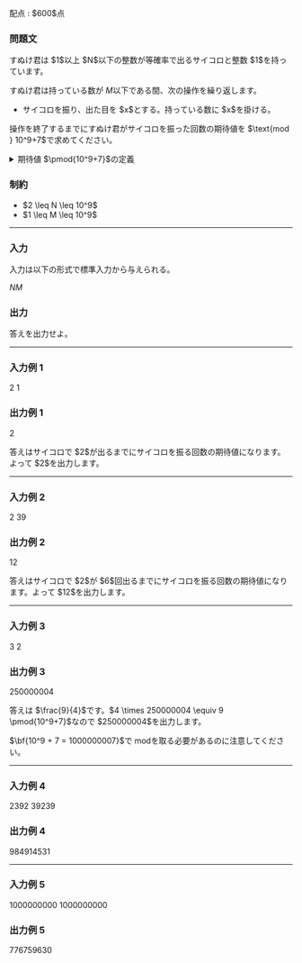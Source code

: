 
<div>

<span>

<span>

<p>
配点 : $600$点
</p>

<div>

<section>

### **問題文**

<p>
すぬけ君は $1$以上 $N$以下の整数が等確率で出るサイコロと整数 $1$を持っています。

すぬけ君は持っている数が $M$以下である間、次の操作を繰り返します。
</p>

<ul>

<li>
サイコロを振り、出た目を $x$とする。持っている数に $x$を掛ける。
</li>

</ul>

<p>
操作を終了するまでにすぬけ君がサイコロを振った回数の期待値を $\text{mod } 10^9+7$で求めてください。
</p>

<details>

<summary>
期待値 $\pmod{10^9+7}$の定義
</summary>
求める期待値は必ず有理数になることが証明できます。また、この問題の制約のもとでは、その値を既約分数 $\frac{P}{Q}$で表した時、$Q \not\equiv 0 \pmod{10^9+7}$となることも証明できます。よって、$R \times Q \equiv P \pmod{10^9+7}, 0 \leq R \lt 10^9+7$を満たす整数 $R$が一意に定まります。 この $R$を答えてください。


</details>

</section>

</div>

<div>

<section>

### **制約**

<ul>

<li>
$2 \leq N \leq 10^9$
</li>

<li>
$1 \leq M \leq 10^9$
</li>

</ul>

</section>

</div>

---

<div>

<div>

<section>

### **入力**

<p>
入力は以下の形式で標準入力から与えられる。
</p>

<div>

$N$$M$
</div>

</section>

</div>

<div>

<section>

### **出力**

<p>
答えを出力せよ。
</p>

</section>

</div>

</div>

---

<div>

<section>

### **入力例 1**

<div>

2 1

</div>

</section>

</div>

<div>

<section>

### **出力例 1**

<div>

2

</div>

<p>
答えはサイコロで $2$が出るまでにサイコロを振る回数の期待値になります。よって $2$を出力します。
</p>

</section>

</div>

---

<div>

<section>

### **入力例 2**

<div>

2 39

</div>

</section>

</div>

<div>

<section>

### **出力例 2**

<div>

12

</div>

<p>
答えはサイコロで $2$が $6$回出るまでにサイコロを振る回数の期待値になります。よって $12$を出力します。
</p>

</section>

</div>

---

<div>

<section>

### **入力例 3**

<div>

3 2

</div>

</section>

</div>

<div>

<section>

### **出力例 3**

<div>

250000004

</div>

<p>
答えは $\frac{9}{4}$です。$4 \times 250000004 \equiv 9 \pmod{10^9+7}$なので $250000004$を出力します。

$\bf{10^9 + 7 = 1000000007}$で $\mathrm{mod}$を取る必要があるのに注意してください。
</p>

</section>

</div>

---

<div>

<section>

### **入力例 4**

<div>

2392 39239

</div>

</section>

</div>

<div>

<section>

### **出力例 4**

<div>

984914531

</div>

</section>

</div>

---

<div>

<section>

### **入力例 5**

<div>

1000000000 1000000000

</div>

</section>

</div>

<div>

<section>

### **出力例 5**

<div>

776759630

</div>

</section>

</div>

</span>

</span>

</div>
